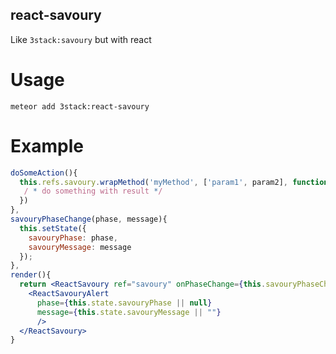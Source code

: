 react-savoury
--------------------------

Like `3stack:savoury` but with react

Usage
================

```
meteor add 3stack:react-savoury
```

Example
================


```jsx
doSomeAction(){
  this.refs.savoury.wrapMethod('myMethod', ['param1', param2], function(err, result){
   / * do something with result */
  })
},
savouryPhaseChange(phase, message){
  this.setState({
    savouryPhase: phase,
    savouryMessage: message
  });
},
render(){
  return <ReactSavoury ref="savoury" onPhaseChange={this.savouryPhaseChange}>
    <ReactSavouryAlert
      phase={this.state.savouryPhase || null}
      message={this.state.savouryMessage || ""}
      />
  </ReactSavoury>
}
```
